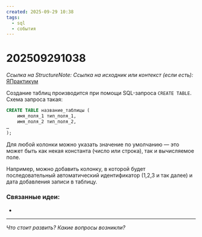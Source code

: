 ```yaml
---
created: 2025-09-29 10:38
tags:
  - sql
  - события
---
```

# 202509291038
*Ссылка на StructureNote:*
*Ссылка на исходник или контекст (если есть):* [ЯПрактикум](https://practicum.yandex.ru/trainer/backend-nodejs/lesson/709f6080-e898-4bfb-87af-957662575c1a/)

Создание таблиц производится при помощи SQL-запроса `CREATE TABLE`. Схема запроса такая:
```sql
CREATE TABLE название_таблицы (
    имя_поля_1 тип_поля_1,
    имя_поля_2 тип_поля_2,
…
);
```
Для любой колонки можно указать значение по умолчанию — это может быть как некая константа (число или строка), так и вычисляемое поле.

Например, можно добавить колонку, в которой будет последовательный автоматический идентификатор (1,2,3 и так далее) и дата добавления записи в таблицу.
### Связанные идеи:
* 
---

*Что стоит развить? Какие вопросы возникли?*